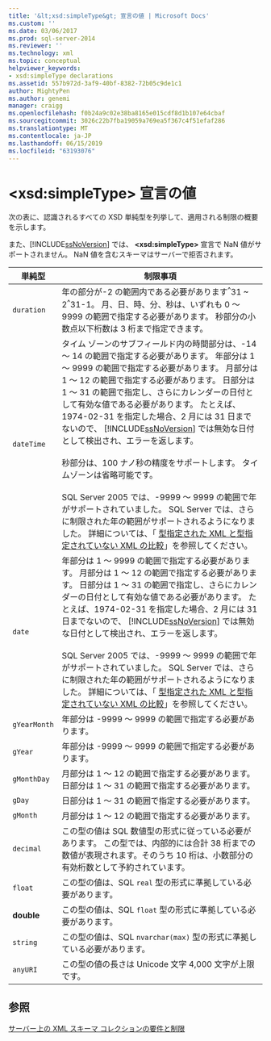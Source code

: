 ```yaml
---
title: '&lt;xsd:simpleType&gt; 宣言の値 | Microsoft Docs'
ms.custom: ''
ms.date: 03/06/2017
ms.prod: sql-server-2014
ms.reviewer: ''
ms.technology: xml
ms.topic: conceptual
helpviewer_keywords:
- xsd:simpleType declarations
ms.assetid: 557b972d-3af9-40bf-8382-72b05c9de1c1
author: MightyPen
ms.author: genemi
manager: craigg
ms.openlocfilehash: f0b24a9c02e38ba8165e015cdf8d1b107e64cbaf
ms.sourcegitcommit: 3026c22b7fba19059a769ea5f367c4f51efaf286
ms.translationtype: MT
ms.contentlocale: ja-JP
ms.lasthandoff: 06/15/2019
ms.locfileid: "63193076"
---
```

# <a name="values-for-ltxsdsimpletypegt-declarations"></a>&lt;xsd:simpleType&gt; 宣言の値
  次の表に、認識されるすべての XSD 単純型を列挙して、適用される制限の概要を示します。  
  
 また、[!INCLUDE[ssNoVersion](../../includes/ssnoversion-md.md)] では、 **\<xsd:simpleType>** 宣言で NaN 値がサポートされません。 NaN 値を含むスキーマはサーバーで拒否されます。  
  
|単純型|制限事項|  
|-----------------|----------------|  
|`duration`|年の部分が-2 の範囲内である必要があります<sup>^</sup>31 ~ 2<sup>^</sup>31-1。 月、日、時、分、秒は、いずれも 0 ～ 9999 の範囲で指定する必要があります。 秒部分の小数点以下桁数は 3 桁まで指定できます。|  
|`dateTime`|タイム ゾーンのサブフィールド内の時間部分は、-14 ～ 14 の範囲で指定する必要があります。 年部分は 1 ～ 9999 の範囲で指定する必要があります。 月部分は 1 ～ 12 の範囲で指定する必要があります。 日部分は 1 ～ 31 の範囲で指定し、さらにカレンダーの日付として有効な値である必要があります。 たとえば、1974-02-31 を指定した場合、2 月には 31 日までないので、 [!INCLUDE[ssNoVersion](../../includes/ssnoversion-md.md)] では無効な日付として検出され、エラーを返します。<br /><br /> 秒部分は、100 ナノ秒の精度をサポートします。 タイムゾーンは省略可能です。<br /><br /> SQL Server 2005 では、-9999 ～ 9999 の範囲で年がサポートされていました。 SQL Server では、さらに制限された年の範囲がサポートされるようになりました。 詳細については、「 [型指定された XML と型指定されていない XML の比較](compare-typed-xml-to-untyped-xml.md)」を参照してください。|  
|`date`|年部分は 1 ～ 9999 の範囲で指定する必要があります。 月部分は 1 ～ 12 の範囲で指定する必要があります。 日部分は 1 ～ 31 の範囲で指定し、さらにカレンダーの日付として有効な値である必要があります。 たとえば、1974-02-31 を指定した場合、2 月には 31 日までないので、 [!INCLUDE[ssNoVersion](../../includes/ssnoversion-md.md)] では無効な日付として検出され、エラーを返します。<br /><br /> SQL Server 2005 では、-9999 ～ 9999 の範囲で年がサポートされていました。 SQL Server では、さらに制限された年の範囲がサポートされるようになりました。 詳細については、「 [型指定された XML と型指定されていない XML の比較](compare-typed-xml-to-untyped-xml.md)」を参照してください。|  
|`gYearMonth`|年部分は -9999 ～ 9999 の範囲で指定する必要があります。|  
|`gYear`|年部分は -9999 ～ 9999 の範囲で指定する必要があります。|  
|`gMonthDay`|月部分は 1 ～ 12 の範囲で指定する必要があります。 日部分は 1 ～ 31 の範囲で指定する必要があります。|  
|`gDay`|日部分は 1 ～ 31 の範囲で指定する必要があります。|  
|`gMonth`|月部分は 1 ～ 12 の範囲で指定する必要があります。|  
|`decimal`|この型の値は SQL 数値型の形式に従っている必要があります。 この型では、内部的には合計 38 桁までの数値が表現されます。そのうち 10 桁は、小数部分の有効桁数として予約されています。|  
|`float`|この型の値は、SQL `real` 型の形式に準拠している必要があります。|  
|**double**|この型の値は、SQL `float` 型の形式に準拠している必要があります。|  
|`string`|この型の値は、SQL `nvarchar(max)` 型の形式に準拠している必要があります。|  
|`anyURI`|この型の値の長さは Unicode 文字 4,000 文字が上限です。|  
  
## <a name="see-also"></a>参照  
 [サーバー上の XML スキーマ コレクションの要件と制限](requirements-and-limitations-for-xml-schema-collections-on-the-server.md)  
  
  
